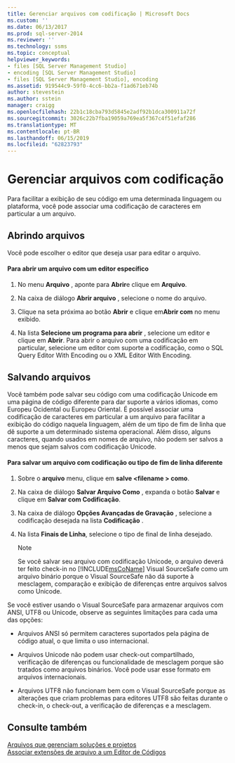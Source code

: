 ```yaml
---
title: Gerenciar arquivos com codificação | Microsoft Docs
ms.custom: ''
ms.date: 06/13/2017
ms.prod: sql-server-2014
ms.reviewer: ''
ms.technology: ssms
ms.topic: conceptual
helpviewer_keywords:
- files [SQL Server Management Studio]
- encoding [SQL Server Management Studio]
- files [SQL Server Management Studio], encoding
ms.assetid: 919544c9-59f0-4cc6-bb2a-f1ad671eb74b
author: stevestein
ms.author: sstein
manager: craigg
ms.openlocfilehash: 22b1c18cba793d5845e2adf92b1dca300911a72f
ms.sourcegitcommit: 3026c22b7fba19059a769ea5f367c4f51efaf286
ms.translationtype: MT
ms.contentlocale: pt-BR
ms.lasthandoff: 06/15/2019
ms.locfileid: "62823793"
---
```

# <a name="manage-files-with-encoding"></a>Gerenciar arquivos com codificação
  Para facilitar a exibição de seu código em uma determinada linguagem ou plataforma, você pode associar uma codificação de caracteres em particular a um arquivo.  
  
## <a name="opening-files"></a>Abrindo arquivos  
 Você pode escolher o editor que deseja usar para editar o arquivo.  
  
#### <a name="to-open-a-file-with-a-specific-editor"></a>Para abrir um arquivo com um editor específico  
  
1.  No menu **Arquivo** , aponte para **Abrir**e clique em **Arquivo**.  
  
2.  Na caixa de diálogo **Abrir arquivo** , selecione o nome do arquivo.  
  
3.  Clique na seta próxima ao botão **Abrir** e clique em**Abrir com** no menu exibido.  
  
4.  Na lista **Selecione um programa para abrir** , selecione um editor e clique em **Abrir**. Para abrir o arquivo com uma codificação em particular, selecione um editor com suporte a codificação, como o SQL Query Editor With Encoding ou o XML Editor With Encoding.  
  
## <a name="saving-files"></a>Salvando arquivos  
 Você também pode salvar seu código com uma codificação Unicode em uma página de código diferente para dar suporte a vários idiomas, como Europeu Ocidental ou Europeu Oriental. É possível associar uma codificação de caracteres em particular a um arquivo para facilitar a exibição do código naquela linguagem, além de um tipo de fim de linha que dê suporte a um determinado sistema operacional. Além disso, alguns caracteres, quando usados em nomes de arquivo, não podem ser salvos a menos que sejam salvos com codificação Unicode.  
  
#### <a name="to-save-a-file-with-a-different-encoding-or-line-ending-type"></a>Para salvar um arquivo com codificação ou tipo de fim de linha diferente  
  
1.  Sobre o **arquivo** menu, clique em **salve \<filename > como**.  
  
2.  Na caixa de diálogo **Salvar Arquivo Como** , expanda o botão **Salvar** e clique em **Salvar com Codificação**.  
  
3.  Na caixa de diálogo **Opções Avançadas de Gravação** , selecione a codificação desejada na lista **Codificação** .  
  
4.  Na lista **Finais de Linha**, selecione o tipo de final de linha desejado.  
  
    > [!NOTE]  
    >  Se você salvar seu arquivo com codificação Unicode, o arquivo deverá ter feito check-in no [!INCLUDE[msCoName](../../includes/msconame-md.md)] Visual SourceSafe como um arquivo binário porque o Visual SourceSafe não dá suporte à mesclagem, comparação e exibição de diferenças entre arquivos salvos como Unicode.  
  
 Se você estiver usando o Visual SourceSafe para armazenar arquivos com ANSI, UTF8 ou Unicode, observe as seguintes limitações para cada uma das opções:  
  
-   Arquivos ANSI só permitem caracteres suportados pela página de código atual, o que limita o uso internacional.  
  
-   Arquivos Unicode não podem usar check-out compartilhado, verificação de diferenças ou funcionalidade de mesclagem porque são tratados como arquivos binários. Você pode usar esse formato em arquivos internacionais.  
  
-   Arquivos UTF8 não funcionam bem com o Visual SourceSafe porque as alterações que criam problemas para editores UTF8 são feitas durante o check-in, o check-out, a verificação de diferenças e a mesclagem.  
  
## <a name="see-also"></a>Consulte também  
 [Arquivos que gerenciam soluções e projetos](files-that-manage-solutions-and-projects.md)   
 [Associar extensões de arquivo a um Editor de Códigos](../../relational-databases/scripting/associate-file-extensions-to-a-code-editor.md)  
  
  
